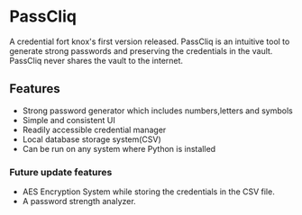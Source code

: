 # PassCliq
A  credential fort knox's first version released.
PassCliq is an intuitive tool to generate strong passwords and preserving the credentials in the vault.
PassCliq never shares the vault to the internet.

## Features
* Strong password generator which includes numbers,letters and symbols
* Simple and consistent UI
* Readily accessible credential manager
* Local database storage system(CSV)
* Can be run on any system where Python is installed

### Future update features
* AES Encryption System while storing the credentials in the CSV file.
* A password strength analyzer. 



